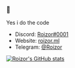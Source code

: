 ### :wave:

Yes i do the code

- Discord: [Roizor#0001](https://discord.gg/UJS8UuNPKq)
- Website: [roizor.ml](https://roizor.ml)
- Telegram: [@Roizor](https://t.me/Roizor)

[![Roizor's GitHub stats](https://github-readme-stats.vercel.app/api?username=Roizor)](https://github.com/anuraghazra/github-readme-stats)
